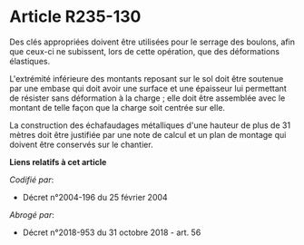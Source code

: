 # Article R235-130

Des clés appropriées doivent être utilisées pour le serrage des boulons, afin que ceux-ci ne subissent, lors de cette
opération, que des déformations élastiques.

L'extrémité inférieure des montants reposant sur le sol doit être soutenue par une embase qui doit avoir une surface et une
épaisseur lui permettant de résister sans déformation à la charge ; elle doit être assemblée avec le montant de telle façon
que la charge soit centrée sur elle.

La construction des échafaudages métalliques d'une hauteur de plus de 31 mètres doit être justifiée par une note de calcul et
un plan de montage qui doivent être conservés sur le chantier.

**Liens relatifs à cet article**

_Codifié par_:

  - Décret n°2004-196 du 25 février 2004

_Abrogé par_:

  - Décret n°2018-953 du 31 octobre 2018 - art. 56
